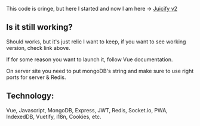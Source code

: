 This code is cringe, but here I started and now I am here -> <a href="https://github.com/whoisarjen/Juicify">Juicify v2</a>


<h2>Is it still working?</h2>


Should works, but it's just relic I want to keep, if you want to see working version, check link above.


If for some reason you want to launch it, follow Vue documentation.


On server site you need to put mongoDB's string and make sure to use right ports for server & Redis.


<h2>Technology:</h2>


Vue, Javascript, MongoDB, Express, JWT, Redis, Socket.io, PWA, IndexedDB, Vuetify, i18n, Cookies, etc.
